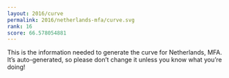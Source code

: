 ```yaml
---
layout: 2016/curve
permalink: 2016/netherlands-mfa/curve.svg
rank: 16
score: 66.578054881
---
```


This is the information needed to generate the curve for Netherlands, MFA. It’s
auto-generated, so please don’t change it unless you know what you’re
doing!
